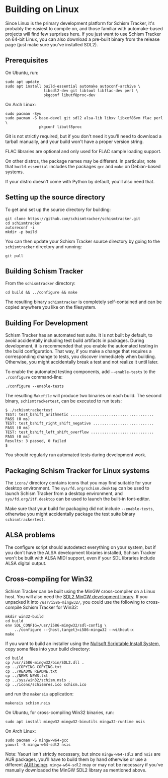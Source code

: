 # Building on Linux

Since Linux is the primary development platform for Schism Tracker, it's
probably the easiest to compile on, and those familiar with automake-based
projects will find few surprises here. If you just want to use Schism Tracker
on 64-bit Linux, you can also download a pre-built binary from the release page
(just make sure you've installed SDL2).

## Prerequisites

On Ubuntu, run:

    sudo apt update
    sudo apt install build-essential automake autoconf-archive \
                     libsdl2-dev git libtool libflac-dev perl \
                     pkgconf libutf8proc-dev

On Arch Linux:

    sudo pacman -Syu
    sudo pacman -S base-devel git sdl2 alsa-lib libxv libxxf86vm flac perl \
                   pkgconf libutf8proc

Git is not strictly required, but if you don't need it you'll need to download
a tarball manually, and your build won't have a proper version string.

FLAC libraries are optional and only used for FLAC sample loading support.

On other distros, the package names may be different. In particular, note that
`build-essential` includes the packages `gcc` and `make` on Debian-based
systems.

If your distro doesn't come with Python by default, you'll also need that.

## Setting up the source directory

To get and set up the source directory for building:

    git clone https://github.com/schismtracker/schismtracker.git
    cd schismtracker
    autoreconf -i
    mkdir -p build

You can then update your Schism Tracker source directory by going to the
`schismtracker` directory and running:

    git pull

## Building Schism Tracker

From the `schismtracker` directory:

    cd build && ../configure && make

The resulting binary `schismtracker` is completely self-contained and can be
copied anywhere you like on the filesystem.

## Building For Development

Schism Tracker has an automated test suite. It is not built by default, to
avoid accidentally including test build artifacts in packages. During
development, it is recommended that you enable the automated testing in the
build configuration. That way, if you make a change that requires a
corresponding change to tests, you discover immediately when building.
Otherwise, you might accidentally break a test and not realize it until later.

To enable the automated testing components, add `--enable-tests` to the
`./configure` command-line:

    ./configure --enable-tests

The resulting `Makefile` will produce two binaries on each build. The second
binary, `schismtrackertest`, can be executed to run tests:

    $ ./schismtrackertest
    TEST: test_bshift_arithmetic ..................................... PASS (0 ms)
    TEST: test_bshift_right_shift_negative ........................... PASS (0 ms)
    TEST: test_bshift_left_shift_overflow ............................ PASS (0 ms)
    Results: 3 passed, 0 failed
    $

You should regularly run automated tests during development work.

## Packaging Schism Tracker for Linux systems

The `icons/` directory contains icons that you may find suitable for your
desktop environment. The `sys/fd.org/schism.desktop` can be used to launch
Schism Tracker from a desktop environment, and `sys/fd.org/itf.desktop` can be
used to launch the built-in font-editor.

Make sure that your build for packaging did not include `--enable-tests`,
otherwise you might accidentally package the test suite binary
`schismtrackertest`.

## ALSA problems

The configure script should autodetect everything on your system, but if you
don't have the ALSA development libraries installed, Schism Tracker won't be
built with ALSA MIDI support, even if your SDL libraries include ALSA digital
output.

## Cross-compiling for Win32

Schism Tracker can be built using the MinGW cross-compiler on a Linux host.
You will also need the [SDL2 MinGW development library][1]. If you unpacked it
into `/usr/i586-mingw32/`, you could use the following to cross-compile Schism
Tracker for Win32:

    mkdir win32-build
    cd build
    env SDL_CONFIG=/usr/i586-mingw32/sdl-config \
        ../configure --{host,target}=i586-mingw32 --without-x
    make

If you want to build an installer using the [Nullsoft Scriptable Install
System][2], copy some files into your build directory:

    cd build
    cp /usr/i586-mingw32/bin/SDL2.dll .
    cp ../COPYING COPYING.txt
    cp ../README README.txt
    cp ../NEWS NEWS.txt
    cp ../sys/win32/schism.nsis .
    cp ../icons/schismres.ico schism.ico

and run the `makensis` application:

    makensis schism.nsis

On Ubuntu, for cross-compiling Win32 binaries, run:

    sudo apt install mingw32 mingw32-binutils mingw32-runtime nsis

On Arch Linux:

    sudo pacman -S mingw-w64-gcc
    yaourt -S mingw-w64-sdl2 nsis

Note: Yaourt isn't strictly necessary, but since `mingw-w64-sdl2` and `nsis`
are AUR packages, you'll have to build them by hand otherwise or use a
different [AUR helper][3]. `mingw-w64-sdl2` may or may not be necessary if
you've manually downloaded the MinGW SDL2 library as mentioned above.

[1]: https://github.com/libsdl-org/SDL/releases
[2]: http://nsis.sourceforge.net/
[3]: https://wiki.archlinux.org/index.php/AUR_helpers
